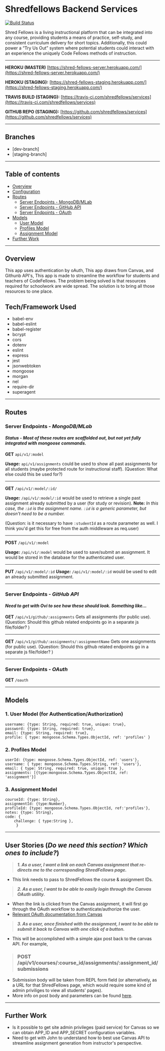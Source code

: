 
# Shredfellows Backend Services

[![Build Status](https://travis-ci.com/shredfellows/services.svg?branch=staging-branch)](https://travis-ci.com/shredfellows/services)

Shred Fellows is a  living instructional platform that can be integrated into any course, providing students a means of practice, self-study, and consistent curriculum delivery for short topics. Additionally, this could power a “Try Us Out” system where potential students could interact with an experience the uniquely Code Fellows methods of instruction.
___

**HEROKU (MASTER)** [https://shred-fellows-server.herokuapp.com/](https://shred-fellows-server.herokuapp.com/)

**HEROKU (STAGING):** [https://shred-fellows-staging.herokuapp.com/](https://shred-fellows-staging.herokuapp.com/)

**TRAVIS BUILD (STAGING):** [https://travis-ci.com/shredfellows/services](https://travis-ci.com/shredfellows/services)

**GITHUB REPO (STAGING):** 
[https://github.com/shredfellows/services](https://github.com/shredfellows/services)
___

## Branches
  * [dev-branch]
  * [staging-branch]
  
___
## Table of contents
* [Overview](#overview)
* [Configuration](#configuration)
* [Routes](#routes)
	* [Server Endpoints - MongoDB/MLab](#mongo)
	* [Server Endpoints - GitHub API](#github)
	* [Server Endpoints - OAuth](#oauth)
* [Models](#models)
	* [User Model](#user-model)
	* [Profiles Model](#profiles-model)
	* [Assignment Model](#ass-model)
* [Further Work](#further-work)

___
<a id="overview"></a>
## Overview

This app uses authentication by oAuth,
This app draws from Canvas, and Githunb API's,
This app is made to streamline the workflow for students and teachers of CodeFellows.
The problem being solved is that resources required for schoolwork are wide spread.
The solution is to bring all those resources to one place.

<a id="configuration"></a>
## Tech/Framework Used

* babel-env
* babel-eslint
* babel-register
* bcrypt
* cors
* dotenv
* eslint
* express
* jest
* jsonwebtoken
* mongoose
* morgan
* nel
* require-dir
* superagent
___
<a id="routes"></a>
## Routes

<a id="mongo"></a>
### Server Endpoints - *MongoDB/MLab*

#### ***Status*** - *Most of these routes are scaffolded out, but not yet fully integrated with mongoose commands.*


**GET** `api/v1/:model`

***Usage:*** `api/v1/assignments` could be used to show all past assignments  for all students (maybe protected route for instructional staff). 
(Question: What else could this be used for?)
___

**GET** `/api/v1/:model/:id/`

***Usage:*** `/api/v1/:model/:id` would be used to retrieve a single past assignment already submitted by a user (for study or revision). **Note:** *In this case, the `:id` is the assignment name. `:id` is a generic parameter, but doesn't need to be a number.* 

(Question: is it necessary to have `:studentId` as a route parameter as well. I think you'd get this for free from the auth middleware as req.user)
___

**POST** `/api/v1/:model`

***Usage:*** `/api/v1/:model` would be used to save/submit an assignment. It would be stored in the database for the authenticated user.
___

**PUT** `/api/v1/:model/:id`
***Usage:*** `/api/v1/:model/:id` would be used to edit an already submitted assignment.

___
<a id="github"></a>
### Server Endpoints - *GitHub API*

#### *Need to get with Ovi to see how these should look. Something like...*
**GET** `/api/v1/github/:assignments`
Gets all assignments (for public use).
(Question: Should this github related endpoints go in a separate js file/folder? )
___

**GET** `/api/v1/github/:assignments/:assignmentName`
Gets one assignments (for public use).
(Question: Should this github related endpoints go in a separate js file/folder? )

___
<a id="oauth"></a>
### Server Endpoints - *OAuth*

**GET** `/oauth`

___
<a id="models"></a>
## Models

<a id="user-model"></a>
### 1. User Model (for Authentication/Authorization)
    username: {type: String, required: true, unique: true},
    password: {type: String, required: true},
    email: {type: String, required: true},
    profile: { type: mongoose.Schema.Types.ObjectId, ref: 'profiles' }
    
<a id="profiles-model"></a>
### 2. Profiles Model
    userId: {type: mongoose.Schema.Types.ObjectId, ref: 'users'},
    username: { type: mongoose.Schema.Types.String, ref: 'users'},
    email: { type: String, required: true, unique: true },
    assignments: [{type:mongoose.Schema.Types.ObjectId, ref: 'assignment'}]
    
<a id="ass-model"></a>    
### 3. Assignment Model
    courseId: {type: String},
    assignmentId: {type:Number},
    profileId: {type: mongoose.Schema.Types.ObjectId, ref:'profiles'},
    notes: {type: String},
    code: {
	    challenge: { type:String },
		 }
___
   
 ## User Stories  (*Do we need this section? Which ones to include?*)
 > ***1. As a user, I want a link on each Canvas assignment that re-directs me to the corresponding ShredFellows page.***

 - This link needs to pass to ShredFellows the course & assignment IDs.

> ***2. As a user, I want to be able to easily login through the Canvas OAuth utility.***

 - When the link is clicked from the Canvas assignment, it will first go through the OAuth workflow to authenticate/authorize the user. 
 - [Relevant OAuth documentation from Canvas](https://canvas.instructure.com/doc/api/file.oauth.html)

> ***3. As a user, once finished with the assignment, I want to be able to submit it back to Canvas with one click of a button.***

- This will be accomplished with a simple ajax post back to the canvas API. For example,
> ### POST /api/v1/courses/:course_id/assignments/:assignment_id/submissions

 - Submission body will be taken from REPL form field (or alternatively, as a URL for that ShredFellows page, which would require some kind of admin priviliges to view all students' pages). 
 - More info on post body and parameters can be found [here](https://canvas.instructure.com/doc/api/submissions.html).
___

<a id="futher-work"></a>
## Further Work

- Is it possible to get site admin privileges (paid service) for Canvas so we can obtain APP_ID and APP_SECRET configuration variables.
- Need to get with John to understand how to best use Canvas API to streamline assignment generation from instructor's perspective.

